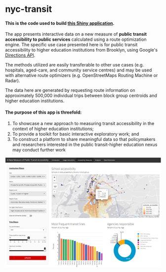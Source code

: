 # nyc-transit

#### This is the code used to build [this Shiny application](https://ltk2118.shinyapps.io/nyc-transit/). 

The app presents interactive data on a new measure of **public transit accessibility to public services** calculated using a route optimization engine. The specific use case presented here is for public transit accessibility to higher education institutions from Brooklyn, using Google's [Directions API](https://developers.google.com/maps/documentation/directions/overview). 

The methods utilized are easily transferable to other use cases (e.g. hospitals, aged-care, and community service centres) and may be used with alternative route optimizers (e.g. OpenStreetMaps Routing Machine or Radar). 

The data here are generated by requesting route information on approximately 500,000 individual trips between block group centroids and higher education institutions.

#### The purpose of this app is threefold:

1) To showcase a new approach to measuring transit accessibility in the context of higher education institutions;
2) To provide a toolkit for basic interactive exploratory work; and
3) To construct a platform to share meaningful data so that policymakers and researchers interested in the public transit-higher education nexus may conduct further work

![image-20221231071845169](https://github.com/ltk2118/nyc-transit/blob/main/app-screen.png)
